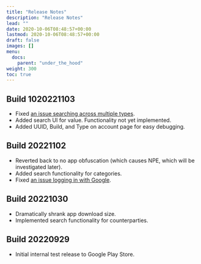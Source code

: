 ```yaml
---
title: "Release Notes"
description: "Release Notes"
lead: ""
date: 2020-10-06T08:48:57+00:00
lastmod: 2020-10-06T08:48:57+00:00
draft: false
images: []
menu:
  docs:
    parent: "under_the_hood"
weight: 300
toc: true
---
```


## Build 1020221103

* Fixed [an issue searching across multiple types](https://github.com/EndianTribe/Reconcile-Issues-Tracker-Public/issues/3).
* Added search UI for value. Functionality not yet implemented.
* Added UUID, Build, and Type on account page for easy debugging.

## Build 20221102

* Reverted back to no app obfuscation (which causes NPE, which will be investigated later).
* Added search functionality for categories.
* Fixed [an issue logging in with Google](https://github.com/EndianTribe/Reconcile-Issues-Tracker-Public/issues/1).

## Build 20221030

* Dramatically shrank app download size.
* Implemented search functionality for counterparties.

## Build 20220929

* Initial internal test release to Google Play Store.
